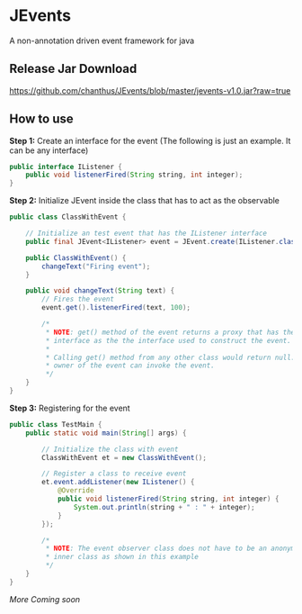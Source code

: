 JEvents
=======

A non-annotation driven event framework for java

Release Jar Download
--------------------

https://github.com/chanthus/JEvents/blob/master/jevents-v1.0.jar?raw=true

How to use
----------

**Step 1:** Create an interface for the event (The following is just an example. It can be any interface)
````Java
public interface IListener {
	public void listenerFired(String string, int integer);
}
````
**Step 2:** Initialize JEvent inside the class that has to act as the observable
````Java
public class ClassWithEvent {

	// Initialize an test event that has the IListener interface
	public final JEvent<IListener> event = JEvent.create(IListener.class);

	public ClassWithEvent() {
		changeText("Firing event");
	}

	public void changeText(String text) {
		// Fires the event
		event.get().listenerFired(text, 100);

		/*
		 * NOTE: get() method of the event returns a proxy that has the same
		 * interface as the the interface used to construct the event.
		 * 
		 * Calling get() method from any other class would return null. Only the
		 * owner of the event can invoke the event.
		 */
	}
}
````
**Step 3:** Registering for the event
````Java
public class TestMain {
	public static void main(String[] args) {

		// Initialize the class with event
		ClassWithEvent et = new ClassWithEvent();

		// Register a class to receive event
		et.event.addListener(new IListener() {
			@Override
			public void listenerFired(String string, int integer) {
				System.out.println(string + " : " + integer);
			}
		});

		/*
		 * NOTE: The event observer class does not have to be an anonymous 
		 * inner class as shown in this example
		 */
	}
}
````
*More Coming soon*
